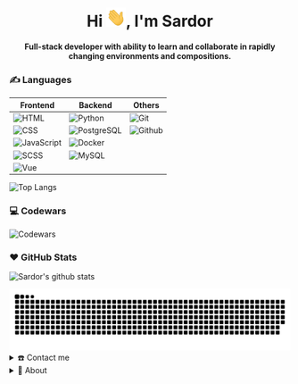 <div align="center">
<h1 align="center">Hi <img width="35" src="https://github.com/1999AZZAR/1999AZZAR/blob/main/resources/img/waving.gif">, I'm Sardor</h1>
<h4 align="center">Full-stack developer with ability to learn and collaborate in rapidly changing environments and
compositions.</h4>
</div>

### ✍️ Languages
| Frontend                                                       | Backend                                                        | Others                                                         |
| -------------------------------------------------------------- | -------------------------------------------------------------- | -------------------------------------------------------------- |
| ![HTML](https://img.shields.io/badge/-HTML-E34F26?style=flat&logo=html5&logoColor=white) | ![Python](https://img.shields.io/badge/-Python-3776AB?style=flat&logo=Python&logoColor=white) | ![Git](https://img.shields.io/badge/-Git-F05032?style=flat&logo=Git&logoColor=white) |
| ![CSS](https://img.shields.io/badge/-CSS-254bdd?style=flat&logo=css3&logoColor=white) | ![PostgreSQL](https://img.shields.io/badge/-PostgreSQL-4169E1?style=flat&logo=PostgreSQL&logoColor=white) | ![Github](https://img.shields.io/badge/-GitHub-181717?style=flat&logo=GitHub&logoColor=white) |
| ![JavaScript](https://img.shields.io/badge/-JavaScript-C69D00?style=flat&logo=javascript&logoColor=white) | ![Docker](https://img.shields.io/badge/-Docker-2496ED?style=flat&logo=Docker&logoColor=white) | |
| ![SCSS](https://img.shields.io/badge/-SCSS-rgb(224,%2022,%20157)?style=flat&logo=sass&logoColor=white) | ![MySQL](https://img.shields.io/badge/-MySQL-4479A1?style=flat&logo=MySQL&logoColor=white) |
| ![Vue](https://img.shields.io/badge/-Vue-4FC08D?style=flat&logo=Vue.js&logoColor=white) | | |






![Top Langs](https://github-readme-stats.vercel.app/api/top-langs/?username=sardor-wd&layout=compact&theme=dark&)

### 💻 Codewars

![Codewars](https://www.codewars.com/users/sardor-web/badges/micro)

### ❤️ GitHub Stats

![Sardor's github stats](https://github-readme-stats.vercel.app/api?username=sardor-wd&theme=dark&show_icons=true)

<div >
  <a href="sardor-web.uz">
  <img  src="https://github.com/1999AZZAR/1999AZZAR/blob/main/resources/img/grid-snake.svg"
       alt="snake" /></a>
</div>

<details>
  <summary>☎️ Contact me</summary>
<div>
  <samp>
    <h2 align="center">😎 you can reach me by:</h2>
    <p align="center">
      <br/>
      <a href="https://t.me/sardor_wd" target="blank"><img align="center"
         src="https://img.shields.io/badge/telegram-%231DA1F2.svg?style=for-the-badge&logo=Telegram&logoColor=white"
         alt="#" height="30"/></a>
      <a href="https://mail.ru" target="blank"><img align="center"
         src="https://img.shields.io/badge/gmail-EA4335.svg?style=for-the-badge&logo=gmail&logoColor=white"
         alt="#" height="30"/></a>
    </p>
  <p align="center">
      <a href="https://instamgram.com/sardor_web" target="blank"><img align="center"
         src="https://img.shields.io/badge/instagram-%23E4405F.svg?style=for-the-badge&logo=Instagram&logoColor=white"
         alt="#" height="30"/></a>
      <br>
    </p>
  </samp>
</div>
</details>

<details>
  <summary>🧮 About</summary>
<div>
<h2 align="center">🧮 About this Account</h2>
 <p align="center">
  I’m a junior full-stack developer looking for a new role in an exciting company. I focus on
writing accessible HTML, using modern CSS practices and writing clean JavaScript. When
writing JavaScript code, I mostly use Vue, but I can adapt to whatever tools are required. I’m
based in Samarkand, Uzbekistan, but I’m happy working remotely and have experience in remote
teams. When I’m not coding, you’ll find me outdoors.
 </p>
</div>
</details>
